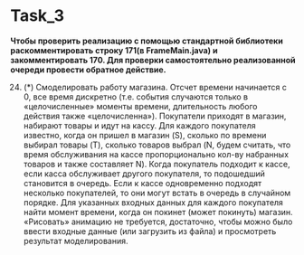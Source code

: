 # Task_3 
**Чтобы проверить реализацию с помощью стандартной библиотеки раскомментировать строку 171(в FrameMain.java) и закомментировать 170. Для проверки самостоятельно реализованной очереди провести обратное действие.**

24. (*) Смоделировать работу магазина. Отсчет времени начинается с 0, все время дискретно (т.е. события случаются только в «целочисленные» моменты времени, длительность любого действия также «целочисленна»). Покупатели приходят в магазин, набирают товары и идут на кассу. Для каждого покупателя известно, когда он пришел в магазин (S), сколько по времени выбирал товары (T), сколько товаров выбрал (N, будем считать, что время обслуживания на кассе пропорционально кол-ву набранных товаров и также составляет N). Когда покупатель подходит к кассе, если касса обслуживает другого покупателя, то подошедший становится в очередь. Если к кассе одновременно подходят несколько покупателей, то они могут встать в очередь в случайном порядке. Для указанных входных данных для каждого покупателя найти момент времени, когда он покинет (может покинуть) магазин. «Рисовать» анимацию не требуется, достаточно, чтобы можно было ввести входные данные (или загрузить из файла) и просмотреть результат моделирования.
